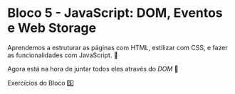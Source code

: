 # Bloco 5 - JavaScript: DOM, Eventos e Web Storage

Aprendemos a estruturar as páginas com HTML, estilizar com CSS, e fazer as funcionalidades com JavaScript. :school:

Agora está na hora de juntar todos eles através do *DOM* :evergreen_tree:

Exercícios do Bloco :five:
